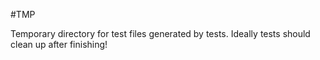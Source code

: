 #TMP

Temporary directory for test files generated by tests. Ideally tests should clean up after finishing!
